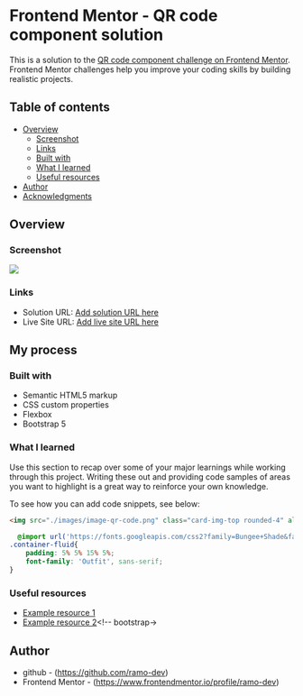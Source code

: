 # Frontend Mentor - QR code component solution

This is a solution to the [QR code component challenge on Frontend Mentor](https://www.frontendmentor.io/challenges/qr-code-component-iux_sIO_H). Frontend Mentor challenges help you improve your coding skills by building realistic projects. 

## Table of contents

- [Overview](#overview)
  - [Screenshot](#screenshot)
  - [Links](#links)
  - [Built with](#built-with)
  - [What I learned](#what-i-learned)
  - [Useful resources](#useful-resources)
- [Author](#author)
- [Acknowledgments](#acknowledgments)


## Overview

### Screenshot

![](./images/images/Screenshot%20from%202023-09-14%2000-34-44.png)


### Links

- Solution URL: [Add solution URL here](https://www.frontendmentor.io/solutions/bootstrapcustom-cssstatic-html5-MNL_2Mpm2b)
- Live Site URL: [Add live site URL here](https://qr-code-component-ramo.netlify.app/)

## My process

### Built with

- Semantic HTML5 markup
- CSS custom properties
- Flexbox
- Bootstrap 5


### What I learned

Use this section to recap over some of your major learnings while working through this project. Writing these out and providing code samples of areas you want to highlight is a great way to reinforce your own knowledge.

To see how you can add code snippets, see below:

```html
<img src="./images/image-qr-code.png" class="card-img-top rounded-4" alt="QR code component">
```
```css
  @import url('https://fonts.googleapis.com/css2?family=Bungee+Shade&family=Caprasimo&family=Outfit:wght@300;400;500&family=Poppins:wght@500&display=swap');
.container-fluid{
    padding: 5% 5% 15% 5%;
    font-family: 'Outfit', sans-serif;
}
```

### Useful resources

- [Example resource 1](https://fonts.googleapis.com/css2?family=Bungee+Shade&family=Caprasimo&family=Outfit:wght@300;400;500&family=Poppins:wght@500&display=swap') <!-- google fonts-->
- [Example resource 2](https://cdn.jsdelivr.net/npm/bootstrap@5.3.1/dist/css/bootstrap.min.css)<!-- bootstrap->

## Author

- github - (https://github.com/ramo-dev)
- Frontend Mentor - (https://www.frontendmentor.io/profile/ramo-dev)
